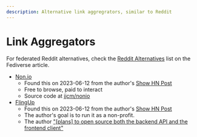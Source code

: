 ```yaml
---
description: Alternative link aggregrators, similar to Reddit
---
```


# Link Aggregators

For federated Reddit alternatives, check the
[Reddit Alternatives](/social-media/fediverse.md#reddit-alternatives) list on
the Fediverse article.

- [Non.io](https://non.io/)
  - Found this on 2023-06-12 from the author's
    [Show HN Post](https://news.ycombinator.com/item?id=36296695)
  - Free to browse, paid to interact
  - Source code at [jjcm/nonio](https://github.com/jjcm/nonio)
- [FlingUp](https://flingup.com/)
  - Found this on 2023-06-12 from the author's
    [Show HN Post](https://news.ycombinator.com/item?id=36299904)
  - The author's goal is to run it as a non-profit.
  - The author
    ["[plans] to open source both the backend API and the frontend client"](https://news.ycombinator.com/item?id=36299954)

